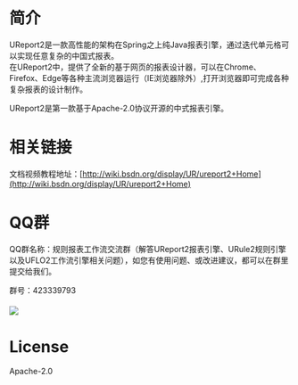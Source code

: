 # 简介

UReport2是一款高性能的架构在Spring之上纯Java报表引擎，通过迭代单元格可以实现任意复杂的中国式报表。  
在UReport2中，提供了全新的基于网页的报表设计器，可以在Chrome、Firefox、Edge等各种主流浏览器运行（IE浏览器除外）,打开浏览器即可完成各种复杂报表的设计制作。

UReport2是第一款基于Apache-2.0协议开源的中式报表引擎。


# 相关链接

文档视频教程地址：[http://wiki.bsdn.org/display/UR/ureport2+Home](http://wiki.bsdn.org/display/UR/ureport2+Home)

# QQ群

QQ群名称：规则报表工作流交流群（解答UReport2报表引擎、URule2规则引擎以及UFLO2工作流引擎相关问题），如您有使用问题、或改进建议，都可以在群里提交给我们。

群号：423339793

#### ![](https://github.com/youseries/assets/blob/master/images/qq-qrcode.png)

# License

Apache-2.0
